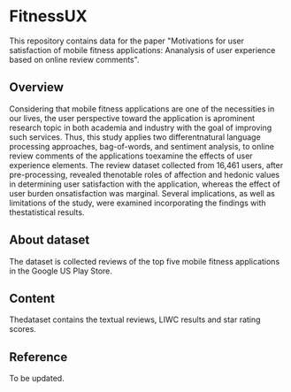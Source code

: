 # FitnessUX
This repository contains data for the paper "Motivations for user satisfaction of mobile fitness applications: Ananalysis of user experience based on online review comments".

## Overview
Considering that mobile fitness applications are one of the necessities in our lives, the user perspective toward the application is aprominent research topic in both academia and industry with the goal of improving such services. Thus, this study applies two differentnatural language processing approaches, bag-of-words, and sentiment analysis, to online review comments of the applications toexamine the effects of user experience elements. The review dataset collected from 16,461 users, after pre-processing, revealed thenotable roles of affection and hedonic values in determining user satisfaction with the application, whereas the effect of user burden onsatisfaction was marginal. Several implications, as well as limitations of the study, were examined incorporating the findings with thestatistical results.

## About dataset
The dataset is collected reviews of the top five mobile fitness applications in the Google US Play Store.

## Content
Thedataset contains the textual reviews, LIWC results and star rating scores.

## Reference
To be updated.
